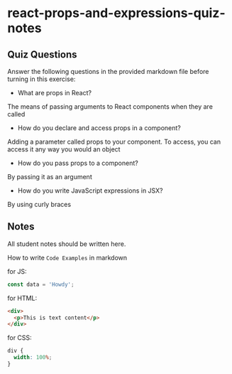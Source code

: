 # react-props-and-expressions-quiz-notes

## Quiz Questions

Answer the following questions in the provided markdown file before turning in this exercise:

- What are props in React?

The means of passing arguments to React components when they are called

- How do you declare and access props in a component?

Adding a parameter called props to your component. To access, you can access it any way you would an object

- How do you pass props to a component?

By passing it as an argument

- How do you write JavaScript expressions in JSX?

By using curly braces

## Notes

All student notes should be written here.

How to write `Code Examples` in markdown

for JS:

```javascript
const data = 'Howdy';
```

for HTML:

```html
<div>
  <p>This is text content</p>
</div>
```

for CSS:

```css
div {
  width: 100%;
}
```
